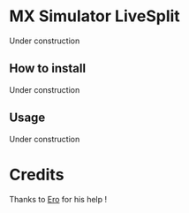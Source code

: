 # MX Simulator LiveSplit

Under construction

## How to install

Under construction

## Usage

Under construction

# Credits
Thanks to [Ero](https://github.com/just-ero/) for his help !